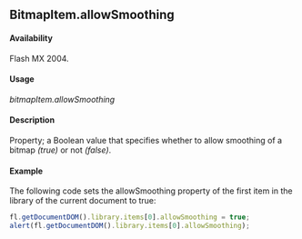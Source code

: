 ## BitmapItem.allowSmoothing

#### Availability

Flash MX 2004.

#### Usage

*bitmapItem.allowSmoothing*

#### Description

Property; a Boolean value that specifies whether to allow smoothing of a bitmap *(true)* or not *(false)*.

#### Example

The following code sets the allowSmoothing property of the first item in the library of the current document to true:
```javascript
fl.getDocumentDOM().library.items[0].allowSmoothing = true; 
alert(fl.getDocumentDOM().library.items[0].allowSmoothing);
```